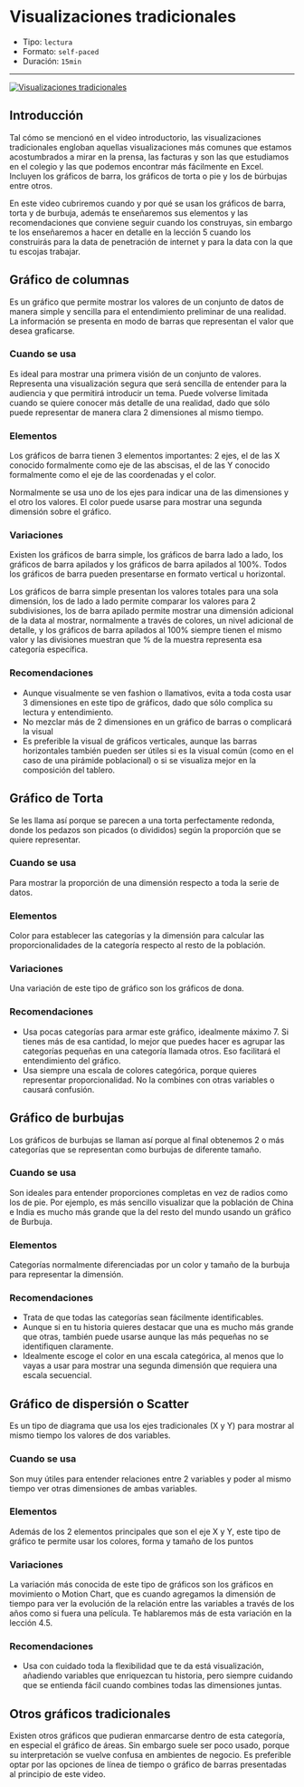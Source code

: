 # Visualizaciones tradicionales

* Tipo: `lectura`
* Formato: `self-paced`
* Duración: `15min`

***

[![Visualizaciones tradicionales](https://embed-ssl.wistia.com/deliveries/794ecd4ac40c66aa083b7a6275fd7c65fbdaa27f.jpg?image_play_button_size=2x&amp;image_crop_resized=960x540&amp;image_play_button=1&amp;image_play_button_color=f7b617e0)](https://laboratoria.wistia.com/medias/f5vyh7qt0k?wvideo=f5vyh7qt0k)

## Introducción

Tal cómo se mencionó en el video introductorio, las visualizaciones tradicionales
engloban aquellas visualizaciones más comunes que estamos acostumbrados a mirar
en la prensa, las facturas y son las que estudiamos en el colegio y las que
podemos encontrar más fácilmente en Excel.
Incluyen los gráficos de barra, los gráficos de torta o pie y los de búrbujas
entre otros.

En este video cubriremos cuando y por qué se usan los gráficos de barra, torta y
de burbuja, además te enseñaremos sus elementos y las recomendaciones que
conviene seguir cuando los construyas, sin embargo te los enseñaremos a hacer en
detalle en la lección 5 cuando los construirás para la data de penetración de
internet y para la data con la que tu escojas trabajar.

## Gráfico de columnas

Es un gráfico que permite mostrar los valores de un conjunto de datos de manera
simple y sencilla para el entendimiento preliminar de una realidad.
La información se presenta en modo de barras que representan el valor que desea
graficarse.

### Cuando se usa

Es ideal para mostrar una primera visión de un conjunto de valores. Representa
una visualización segura que será sencilla de entender para la audiencia y que
permitirá introducir un tema.
Puede volverse limitada cuando se quiere conocer más detalle de una realidad,
dado que sólo puede representar de manera clara 2 dimensiones al mismo tiempo.

### Elementos

Los gráficos de barra tienen 3 elementos importantes: 2 ejes, el de las X
conocido formalmente como eje de las abscisas, el de las Y conocido formalmente
como el eje de las coordenadas y el color.

Normalmente se usa uno de los ejes para indicar una de las dimensiones y el otro
los valores. El color puede usarse para mostrar una segunda dimensión sobre el
gráfico.

### Variaciones

Existen los gráficos de barra simple, los gráficos de barra lado a lado, los
gráficos de barra apilados y los gráficos de barra apilados al 100%.
Todos los gráficos de barra pueden presentarse en formato vertical u horizontal.

Los gráficos de barra simple presentan los valores totales para una sola
dimensión, los de lado a lado permite comparar los valores para 2 subdivisiones,
los de barra apilado permite mostrar una dimensión adicional de la data al
mostrar, normalmente a través de colores, un nivel adicional de detalle, y los
gráficos de barra apilados al 100% siempre tienen el mismo valor y las
divisiones muestran que % de la muestra representa esa categoría específica.

### Recomendaciones

* Aunque visualmente se ven fashion o llamativos, evita a toda costa usar 3
  dimensiones en este tipo de gráficos, dado que sólo complica su lectura y
  entendimiento.
* No mezclar más de 2 dimensiones en un gráfico de barras o complicará la visual
* Es preferible la visual de gráficos verticales, aunque las barras horizontales
  también pueden ser útiles si es la visual común (como en el caso de una
  pirámide poblacional) o si se visualiza mejor en la composición del tablero.

## Gráfico de Torta

Se les llama así porque se parecen a una torta perfectamente redonda, donde los
pedazos son picados (o divididos) según la proporción que se quiere representar.

### Cuando se usa

Para mostrar la proporción de una dimensión respecto a toda la serie de datos.

### Elementos

Color para establecer las categorías y la dimensión para calcular las
proporcionalidades de la categoría respecto al resto de la población.

### Variaciones

Una variación de este tipo de gráfico son los gráficos de dona.

### Recomendaciones

* Usa pocas categorías para armar este gráfico, idealmente máximo 7. Si tienes
  más de esa cantidad, lo mejor que puedes hacer es agrupar las categorías
  pequeñas en una categoría llamada otros. Eso facilitará el entendimiento del
  gráfico.
* Usa siempre una escala de colores categórica, porque quieres representar
  proporcionalidad. No la combines con otras variables o causará confusión.

## Gráfico de burbujas

Los gráficos de burbujas se llaman así porque al final obtenemos 2 o más
categorías que se representan como burbujas de diferente tamaño.

### Cuando se usa

Son ideales para entender proporciones completas en vez de radios como los de
pie. Por ejemplo, es más sencillo visualizar que la población de China e India
es mucho más grande que la del resto del mundo usando un gráfico de Burbuja.

### Elementos

Categorías normalmente diferenciadas por un color y tamaño de la burbuja para
representar la dimensión.

### Recomendaciones

* Trata de que todas las categorías sean fácilmente identificables.
* Aunque si en tu historia quieres destacar que una es mucho más grande que
  otras, también puede usarse aunque las más pequeñas no se identifiquen
  claramente.
* Idealmente escoge el color en una escala categórica, al menos que lo vayas a
  usar para mostrar una segunda dimensión que requiera una escala secuencial.

## Gráfico de dispersión o Scatter

Es un tipo de diagrama que usa los ejes tradicionales (X y Y) para mostrar al
mismo tiempo los valores de dos variables.

### Cuando se usa

Son muy útiles para entender relaciones entre 2 variables y poder al mismo
tiempo ver otras dimensiones de ambas variables.

### Elementos

Además de los 2 elementos principales que son el eje X y Y,  este tipo de
gráfico te permite usar los colores, forma y tamaño de los puntos

### Variaciones

La variación más conocida de este tipo de gráficos son los gráficos en
movimiento o Motion Chart, que es cuando agregamos la dimensión de tiempo para
ver la evolución de la relación entre las variables a través de los años como si
fuera una película. Te hablaremos más de esta variación en la lección 4.5.

### Recomendaciones

* Usa con cuidado toda la flexibilidad que te da está visualización, añadiendo
  variables que enriquezcan tu historia, pero siempre cuidando que se entienda
  fácil cuando combines todas las dimensiones juntas.

## Otros gráficos tradicionales

Existen otros gráficos que pudieran enmarcarse dentro de esta categoría, en
especial el gráfico de áreas. Sin embargo suele ser poco usado, porque su
interpretación se vuelve confusa en ambientes de negocio. Es preferible optar
por las opciones de línea de tiempo o gráfico de barras presentadas al principio
de este video.
